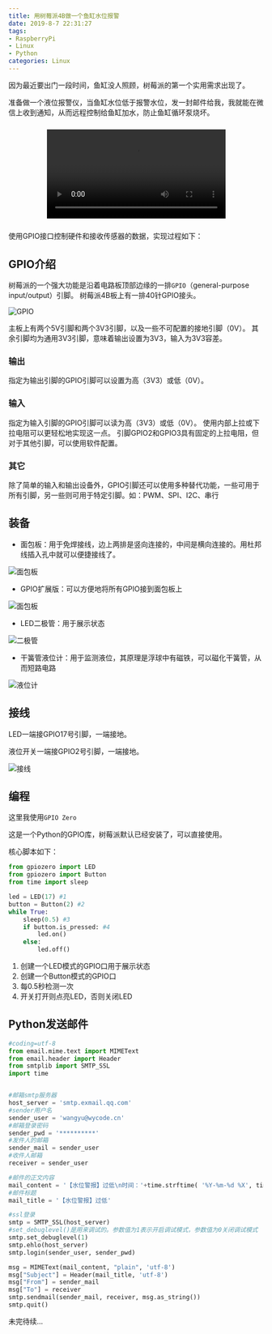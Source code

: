 ```yaml
---
title: 用树莓派4B做一个鱼缸水位报警
date: 2019-8-7 22:31:27
tags:
- RaspberryPi
- Linux
- Python
categories: Linux
---
```


因为最近要出门一段时间，鱼缸没人照顾，树莓派的第一个实用需求出现了。

准备做一个液位报警仪，当鱼缸水位低于报警水位，发一封邮件给我，我就能在微信上收到通知，从而远程控制给鱼缸加水，防止鱼缸循环泵烧坏。

<video src="/images/20190807_raspberrypi_fish.mp4" controls="controls"  width="70%" style="margin:24px auto;display: block;"></video>

使用GPIO接口控制硬件和接收传感器的数据，实现过程如下：
<!--more-->

## GPIO介绍

树莓派的一个强大功能是沿着电路板顶部边缘的一排`GPIO`（general-purpose input/output）引脚。 树莓派4B板上有一排40针GPIO接头。

![GPIO](https://www.raspberrypi.org/documentation/usage/gpio/images/gpio-numbers-pi2.png)

主板上有两个5V引脚和两个3V3引脚，以及一些不可配置的接地引脚（0V）。 其余引脚均为通用3V3引脚，意味着输出设置为3V3，输入为3V3容差。

### 输出

指定为输出引脚的GPIO引脚可以设置为高（3V3）或低（0V）。

### 输入

指定为输入引脚的GPIO引脚可以读为高（3V3）或低（0V）。 使用内部上拉或下拉电阻可以更轻松地实现这一点。 引脚GPIO2和GPIO3具有固定的上拉电阻，但对于其他引脚，可以使用软件配置。

### 其它

除了简单的输入和输出设备外，GPIO引脚还可以使用多种替代功能，一些可用于所有引脚，另一些则可用于特定引脚。如：PWM、SPI、I2C、串行

## 装备

- 面包板：用于免焊接线，边上两排是竖向连接的，中间是横向连接的。用杜邦线插入孔中就可以便捷接线了。

![面包板](http://www.taichi-maker.com/wp-content/uploads/2017/03/breadboard.jpg)

- GPIO扩展版：可以方便地将所有GPIO接到面包板上

![面包板](http://g.search1.alicdn.com/img/bao/uploaded/i4/i3/TB1jpt3LXXXXXbnXpXXXXXXXXXX_!!0-item_pic.jpg_200x200.jpg)

- LED二极管：用于展示状态

![二极管](http://file.youboy.com/a/83/81/74/5/9777755.jpg)

- 干簧管液位计：用于监测液位，其原理是浮球中有磁铁，可以磁化干簧管，从而短路电路

![液位计](http://i01.yizimg.com/uploads_old/351305/2015112223270383_old.jpg)

## 接线

LED一端接GPIO17号引脚，一端接地。

液位开关一端接GPIO2号引脚，一端接地。

![接线](/images/20190807_fish.jpg)

## 编程

这里我使用`GPIO Zero`

这是一个Python的GPIO库，树莓派默认已经安装了，可以直接使用。

核心脚本如下：

```python
from gpiozero import LED
from gpiozero import Button
from time import sleep

led = LED(17) #1
button = Button(2) #2
while True:
    sleep(0.5) #3
    if button.is_pressed: #4
        led.on()
    else:
        led.off()
```
1. 创建一个LED模式的GPIO口用于展示状态
2. 创建一个Button模式的GPIO口
3. 每0.5秒检测一次
4. 开关打开则点亮LED，否则关闭LED

## Python发送邮件

```python
#coding=utf-8
from email.mime.text import MIMEText
from email.header import Header
from smtplib import SMTP_SSL
import time


#邮箱smtp服务器
host_server = 'smtp.exmail.qq.com'
#sender用户名
sender_user = 'wangyu@wycode.cn'
#邮箱登录密码
sender_pwd = '**********'
#发件人的邮箱
sender_mail = sender_user
#收件人邮箱
receiver = sender_user

#邮件的正文内容
mail_content = '【水位警报】过低\n时间：'+time.strftime( '%Y-%m-%d %X', time.localtime())
#邮件标题
mail_title = '【水位警报】过低'

#ssl登录
smtp = SMTP_SSL(host_server)
#set_debuglevel()是用来调试的。参数值为1表示开启调试模式，参数值为0关闭调试模式
smtp.set_debuglevel(1)
smtp.ehlo(host_server)
smtp.login(sender_user, sender_pwd)

msg = MIMEText(mail_content, "plain", 'utf-8')
msg["Subject"] = Header(mail_title, 'utf-8')
msg["From"] = sender_mail
msg["To"] = receiver
smtp.sendmail(sender_mail, receiver, msg.as_string())
smtp.quit()
```

未完待续...

